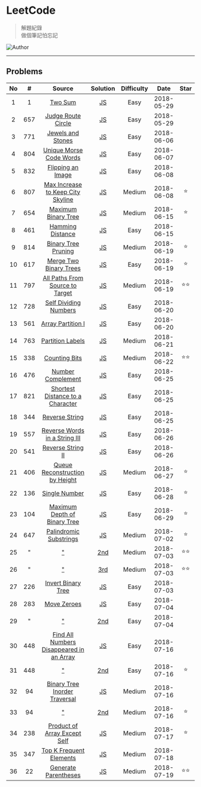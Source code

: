# LeetCode
> 解題紀錄    
> 做個筆記怕忘記  

![Author](https://img.shields.io/badge/Author-Junxiang-yellow.svg)
___
## Problems
| No    | #     | Source                                           | Solution                  | Difficulty | Date       | Star  |
| :---: | :---: | :----------------------------------------------: | :-----------------------: | :--------: | :--------: | :---: |
| 1     | 1     | [Two Sum][#1]                                    | [JS](/JavaScript/%231)    | Easy       | 2018-05-29 |
| 2     | 657   | [Judge Route Circle][#657]                       | [JS](/JavaScript/%23657)  | Easy       | 2018-05-29 |
| 3     | 771   | [Jewels and Stones][#771]                        | [JS](/JavaScript/%23771)  | Easy       | 2018-06-06 |
| 4     | 804   | [Unique Morse Code Words][#804]                  | [JS](/JavaScript/%23804)  | Easy       | 2018-06-07 |
| 5     | 832   | [Flipping an Image][#832]                        | [JS](/JavaScript/%23832)  | Easy       | 2018-06-08 |
| 6     | 807   | [Max Increase to Keep City Skyline][#807]        | [JS](/JavaScript/%23807)  | Medium     | 2018-06-08 | ⭐     |
| 7     | 654   | [Maximum Binary Tree][#654]                      | [JS](/JavaScript/%23654)  | Medium     | 2018-06-15 | ⭐     |
| 8     | 461   | [Hamming Distance][#461]                         | [JS](/JavaScript/%23461)  | Easy       | 2018-06-15 |
| 9     | 814   | [Binary Tree Pruning][#814]                      | [JS](/JavaScript/%23814)  | Medium     | 2018-06-19 | ⭐     |
| 10    | 617   | [Merge Two Binary Trees][#617]                   | [JS](/JavaScript/%23617)  | Easy       | 2018-06-19 | ⭐     |
| 11    | 797   | [All Paths From Source to Target][#797]          | [JS](/JavaScript/%23797)  | Medium     | 2018-06-19 | ⭐⭐    |
| 12    | 728   | [Self Dividing Numbers][#728]                    | [JS](/JavaScript/%23728)  | Easy       | 2018-06-20 |       |
| 13    | 561   | [Array Partition I][#561]                        | [JS](/JavaScript/%23561)  | Easy       | 2018-06-20 |       |
| 14    | 763   | [Partition Labels][#763]                         | [JS](/JavaScript/%23763)  | Medium     | 2018-06-21 |       |
| 15    | 338   | [Counting Bits][#338]                            | [JS](/JavaScript/%23338)  | Medium     | 2018-06-22 | ⭐⭐    |
| 16    | 476   | [Number Complement][#476]                        | [JS](/JavaScript/%23476)  | Easy       | 2018-06-25 |
| 17    | 821   | [Shortest Distance to a Character][#821]         | [JS](/JavaScript/%23821)  | Easy       | 2018-06-25 |
| 18    | 344   | [Reverse String][#344]                           | [JS](/JavaScript/%23344)  | Easy       | 2018-06-25 |
| 19    | 557   | [Reverse Words in a String III][#557]            | [JS](/JavaScript/%23557)  | Easy       | 2018-06-26 |
| 20    | 541   | [Reverse String II][#541]                        | [JS](/JavaScript/%23541)  | Easy       | 2018-06-26 |
| 21    | 406   | [Queue Reconstruction by Height][#406]           | [JS](/JavaScript/%23406)  | Medium     | 2018-06-27 | ⭐     |
| 22    | 136   | [Single Number][#136]                            | [JS](/JavaScript/%23136)  | Easy       | 2018-06-28 | ⭐     |
| 23    | 104   | [Maximum Depth of Binary Tree][#104]             | [JS](/JavaScript/%23104)  | Easy       | 2018-06-29 | ⭐     |
| 24    | 647   | [Palindromic Substrings][#647]                   | [JS](/JavaScript/%23647)  | Medium     | 2018-07-02 | ⭐     |
| 25    | "     | ["][#647]                                        | [2nd](/JavaScript/%23647) | Medium     | 2018-07-03 | ⭐⭐    |
| 26    | "     | ["][#647]                                        | [3rd](/JavaScript/%23647) | Medium     | 2018-07-03 | ⭐⭐    |
| 27    | 226   | [Invert Binary Tree][#226]                       | [JS](/JavaScript/%23226)  | Easy       | 2018-07-03 |       |
| 28    | 283   | [Move Zeroes][#283]                              | [JS](/JavaScript/%23283)  | Easy       | 2018-07-04 |       |
| 29    | "     | ["][#283]                                        | [2nd](/JavaScript/%23283) | Easy       | 2018-07-04 |       |
| 30    | 448   | [Find All Numbers Disappeared in an Array][#448] | [JS](/JavaScript/%23448)  | Easy       | 2018-07-16 |       |
| 31    | 448   | ["][#448]                                        | [2nd](/JavaScript/%23448) | Easy       | 2018-07-16 | ⭐     |
| 32    | 94    | [Binary Tree Inorder Traversal][#94]             | [JS](/JavaScript/%2394)   | Medium     | 2018-07-16 |       |
| 33    | 94    | ["][#94]                                         | [2nd](/JavaScript/%2394)  | Medium     | 2018-07-16 | ⭐     |
| 34    | 238   | [Product of Array Except Self][#238]             | [JS](/JavaScript/%23238)  | Medium     | 2018-07-17 | ⭐     |
| 35    | 347   | [Top K Frequent Elements][#347]                  | [JS](/JavaScript/%23347)  | Medium     | 2018-07-18 |       |
| 36    | 22    | [Generate Parentheses][#22]                      | [JS](/JavaScript/%2322)   | Medium     | 2018-07-19 | ⭐⭐    |


<!-- 參考 超連結 Source -->
[#1]: https://leetcode.com/problems/two-sum/description/
[#657]:https://leetcode.com/problems/judge-route-circle/description/ 
[#771]:https://leetcode.com/problems/jewels-and-stones/description/    
[#804]:https://leetcode.com/problems/unique-morse-code-words/description/
[#832]:https://leetcode.com/problems/flipping-an-image/description/
[#807]:https://leetcode.com/problems/max-increase-to-keep-city-skyline/description/
[#654]:https://leetcode.com/problems/maximum-binary-tree/description/
[#461]:https://leetcode.com/problems/hamming-distance/description/
[#814]:https://leetcode.com/problems/binary-tree-pruning/description/
[#617]:https://leetcode.com/problems/merge-two-binary-trees/description/
[#797]:https://leetcode.com/problems/all-paths-from-source-to-target/description/
[#728]:https://leetcode.com/problems/self-dividing-numbers/description/
[#561]:https://leetcode.com/problems/array-partition-i/description/
[#763]:https://leetcode.com/problems/partition-labels/description/
[#338]:https://leetcode.com/problems/counting-bits/description/
[#476]:https://leetcode.com/problems/number-complement/description/
[#821]:https://leetcode.com/problems/shortest-distance-to-a-character/description/
[#344]:https://leetcode.com/problems/reverse-string/description/
[#557]:https://leetcode.com/problems/reverse-words-in-a-string-iii/description/
[#541]:https://leetcode.com/problems/reverse-string-ii/description/
[#406]:https://leetcode.com/problems/queue-reconstruction-by-height/description/
[#136]:https://leetcode.com/problems/single-number/description/
[#104]:https://leetcode.com/problems/maximum-depth-of-binary-tree/description/
[#647]:https://leetcode.com/problems/palindromic-substrings/description/
[#226]:https://leetcode.com/problems/invert-binary-tree/description/
[#283]:https://leetcode.com/problems/move-zeroes/description/
[#448]:https://leetcode.com/problems/find-all-numbers-disappeared-in-an-array/description/
[#94]:https://leetcode.com/problems/binary-tree-inorder-traversal/description/
[#238]:https://leetcode.com/problems/product-of-array-except-self/description/
[#347]:https://leetcode.com/problems/top-k-frequent-elements/description/
[#22]:https://leetcode.com/problems/generate-parentheses/description/


